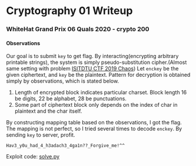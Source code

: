 # Cryptography 01 Writeup

### WhiteHat Grand Prix 06 Quals 2020 - crypto 200

#### Observations

Our goal is to submit `key` to get flag. By interacting(encrypting arbitrary printable strings), the system is simply pseudo-substitution cipher.(Almost same setting with problem [ISITDTU CTF 2019 Chaos](https://github.com/pcw109550/write-up/tree/master/2019/ISITDTU/Chaos)) Let `enckey` be the given ciphertext, and `key` be the plaintext. Pattern for decryption is obtained simply by observations, which is stated below.

1. Length of encrypted block indicates particular charset. Block length 16 be digits, 22 be alphabet, 28 be punctuations.
2. Some part of ciphertext block only depends on the index of char in plaintext and the char itself.

By constructing mapping table based on the observations, I got the flag. The mapping is not perfect, so I tried several times to decode `enckey`. By sending `key` to server, profit.

```
Hav3_y0u_had_4_h3adach3_4ga1n??_Forgive_me!^^
```

Exploit code: [solve.py](solve.py)
